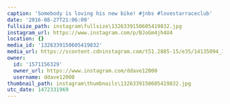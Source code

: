 ```yaml
---
caption: 'Somebody is loving his new bike! #jnbs #lovestarraceclub'
date: '2016-08-27T21:06:09'
fullsize_path: instagram\fullsize\1326339150605419832.jpg
instagram_url: https://www.instagram.com/p/BJoGm4jh4U4
location: {}
media_id: '1326339150605419832'
media_url: https://scontent.cdninstagram.com/t51.2885-15/e35/14135094_1088868574531690_2027938851_n.jpg?ig_cache_key=MTMyNjMzOTE1MDYwNTQxOTgzMg%3D%3D.2
owner:
  id: '1571156329'
  owner_url: https://www.instagram.com/ddave12000
  username: ddave12000
thumbnail_path: instagram\thumbnails\1326339150605419832.jpg
utc_date: 1472331969
---
```

